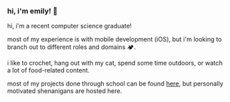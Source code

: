### hi, i'm emily! 👋

<!--
**em1lyw4ng/em1lyw4ng** is a ✨ _special_ ✨ repository because its `README.md` (this file) appears on your GitHub profile.

Here are some ideas to get you started:

- 🔭 I’m currently working on ...
- 🌱 I’m currently learning ...
- 👯 I’m looking to collaborate on ...
- 🤔 I’m looking for help with ...
- 💬 Ask me about ...
- 📫 How to reach me: ...
- 😄 Pronouns: ...
- ⚡ Fun fact: ...
-->
hi, i'm a recent computer science graduate! 

most of my experience is with mobile development (iOS), but i'm looking to branch out to different roles and domains 🏕. 

i like to crochet, hang out with my cat, spend some time outdoors, or watch a lot of food-related content. 

most of my projects done through school can be found [here](https://github.com/ecwa2020), but personally motivated shenanigans are hosted here.

